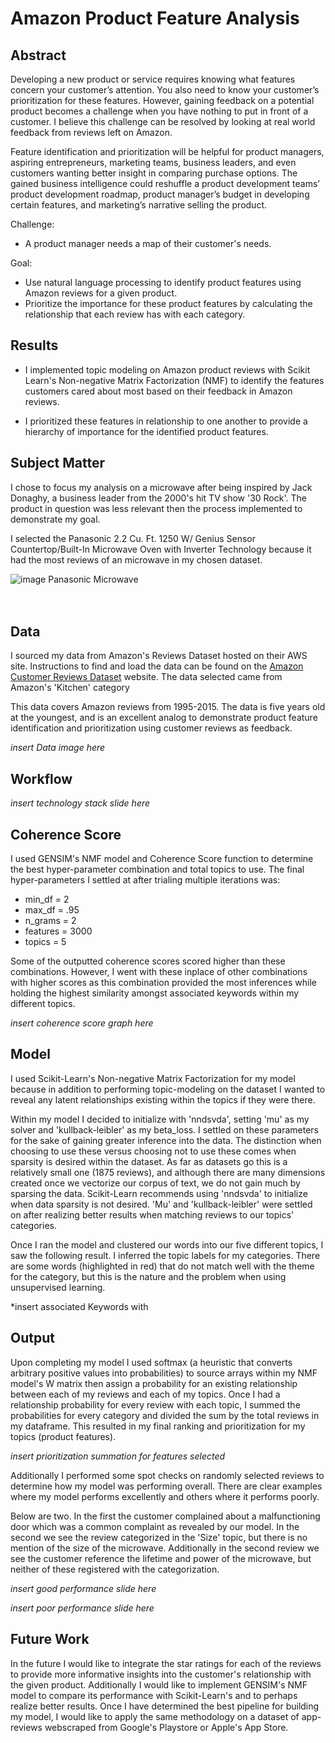# Amazon Product Feature Analysis

## Abstract

Developing a new product or service requires knowing what features concern your customer’s attention. You also need to know your customer’s prioritization for these features. However, gaining feedback on a potential product becomes a challenge when you have nothing to put in front of a customer. I believe this challenge can be resolved by looking at real world feedback from reviews left on Amazon.

Feature identification and prioritization will be helpful for product managers, aspiring entrepreneurs, marketing teams, business leaders, and even customers wanting better insight in comparing purchase options. The gained business intelligence could reshuffle a product development teams’ product development roadmap, product manager’s budget in developing certain features, and marketing’s narrative selling the product.

Challenge:

  - A product manager needs a map of their customer's needs. 

Goal:

  - Use natural language processing to identify product features using Amazon reviews for a given product.
  - Prioritize the importance for these product features by calculating the relationship that each review has with each category.
 

## Results


  - I implemented topic modeling on Amazon product reviews with Scikit Learn's Non-negative Matrix Factorization (NMF) to identify the features customers cared about most based on their feedback in Amazon reviews.

  - I prioritized these features in relationship to one another to provide a hierarchy of importance for the identified product features. 


## Subject Matter

I chose to focus my analysis on a microwave after being inspired by Jack Donaghy, a business leader from the 2000's hit TV show '30 Rock'. The product in question was less relevant then the process implemented to demonstrate my goal.

I selected the Panasonic 2.2 Cu. Ft. 1250 W/ Genius Sensor Countertop/Built-In Microwave Oven with Inverter Technology because it had the most reviews of an microwave in my chosen dataset.

![image](https://https://github.com/GrilledJeez/amazon_product_feature_analysis/blob/master/images/panasonic_microwave.png)
Panasonic Microwave
   <br><br><br>

## Data

I sourced my data from Amazon's Reviews Dataset hosted on their AWS site. Instructions to find and load the data can be found on the [Amazon Customer Reviews Dataset](https://s3.amazonaws.com/amazon-reviews-pds/readme.html) website. The data selected came from Amazon's 'Kitchen' category

This data covers Amazon reviews from 1995-2015. The data is five years old at the youngest, and is an excellent analog to demonstrate product feature identification and prioritization using customer reviews as feedback.

*insert Data image here*


## Workflow

*insert technology stack slide here*


## Coherence Score

I used GENSIM's NMF model and Coherence Score function to determine the best hyper-parameter combination and total topics to use. The final hyper-parameters I settled at after trialing multiple iterations was:

 - min_df = 2
 - max_df = .95
 - n_grams = 2
 - features = 3000
 - topics = 5

Some of the outputted coherence scores scored higher than these combinations. However, I went with these inplace of other combinations with higher scores as this combination provided the most inferences while holding the highest similarity amongst associated keywords within my different topics.

*insert coherence score graph here*


## Model

I used Scikit-Learn's Non-negative Matrix Factorization for my model because in addition to performing topic-modeling on the dataset I wanted to reveal any latent relationships existing within the topics if they were there.

Within my model I decided to initialize with 'nndsvda', setting 'mu' as my solver and 'kullback-leibler' as my beta_loss. I settled on these parameters for the sake of gaining greater inference into the data. The distinction when choosing to use these versus choosing not to use these comes when sparsity is desired within the dataset. As far as datasets go this is a relatively small one (1875 reviews), and although there are many dimensions created once we vectorize our corpus of text, we do not gain much by sparsing the data. Scikit-Learn recommends using 'nndsvda' to initialize when data sparsity is not desired. 'Mu' and 'kullback-leibler' were settled on after realizing better results when matching reviews to our topics' categories.

Once I ran the model and clustered our words into our five different topics, I saw the following result. I inferred the topic labels for my categories. There are some words (highlighted in red) that do not match well with the theme for the category, but this is the nature and the problem when using unsupervised learning.

*insert associated Keywords with 


## Output

Upon completing my model I used softmax (a heuristic that converts arbitrary positive values into probabilities) to source arrays within my NMF model's W matrix then assign a probability for an existing relationship between each of my reviews and each of my topics. Once I had a relationship probability for every review with each topic, I summed the probabilities for every category and divided the sum by the total reviews in my dataframe. This resulted in my final ranking and prioritization for my topics (product features). 

*insert prioritization summation for features selected*


Additionally I performed some spot checks on randomly selected reviews to determine how my model was performing overall. There are clear examples where my model performs excellently and others where it performs poorly. 

Below are two. In the first the customer complained about a malfunctioning door which was a common complaint as revealed by our model. In the second we see the review categorized in the 'Size' topic, but there is no mention of the size of the microwave. Additionally in the second review we see the customer reference the lifetime and power of the microwave, but neither of these registered with the categorization. 

*insert good performance slide here*

*insert poor performance slide here*


## Future Work

In the future I would like to integrate the star ratings for each of the reviews to provide more informative insights into the customer's relationship with the given product. Additionally I would like to implement GENSIM's NMF model to compare its performance with Scikit-Learn's and to perhaps realize better results. Once I have determined the best pipeline for building my model, I would like to apply the same methodology on a dataset of app-reviews webscraped from Google's Playstore or Apple's App Store. 